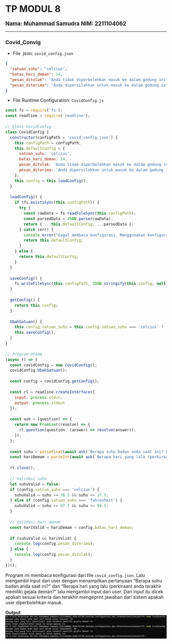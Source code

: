 # TP MODUL 8
<big> **Nama: Muhammad Samudra** </big> 
<big> **NIM: 2211104062** </big>

---
### Covid_Convig
- File .json: `covid_config.json`
```json
{
  "satuan_suhu": "celcius",
  "batas_hari_deman": 14,
  "pesan_ditolak": "Anda tidak diperbolehkan masuk ke dalam gedung ini",
  "pesan_diterima": "Anda dipersilahkan untuk masuk ke dalam gedung ini"
}
```

- File Runtime Configuration: `CovidConfig.js`
```js
const fs = require('fs');
const readline = require('readline');

// Class CovidConfig
class CovidConfig {
  constructor(configPath = 'covid_config.json') {
    this.configPath = configPath;
    this.defaultConfig = {
      satuan_suhu: 'celcius',
      batas_hari_deman: 14,
      pesan_ditolak: 'Anda tidak diperbolehkan masuk ke dalam gedung ini',
      pesan_diterima: 'Anda dipersilahkan untuk masuk ke dalam gedung ini',
    };
    this.config = this.loadConfig();
  }

  loadConfig() {
    if (fs.existsSync(this.configPath)) {
      try {
        const rawData = fs.readFileSync(this.configPath);
        const parsedData = JSON.parse(rawData);
        return { ...this.defaultConfig, ...parsedData };
      } catch (err) {
        console.error("Gagal membaca konfigurasi. Menggunakan konfigurasi default.");
        return this.defaultConfig;
      }
    } else {
      return this.defaultConfig;
    }
  }

  saveConfig() {
    fs.writeFileSync(this.configPath, JSON.stringify(this.config, null, 2));
  }

  getConfig() {
    return this.config;
  }

  UbahSatuan() {
    this.config.satuan_suhu = this.config.satuan_suhu === 'celcius' ? 'fahrenheit' : 'celcius';
    this.saveConfig();
  }
}

// Program Utama
(async () => {
  const covidConfig = new CovidConfig();
  covidConfig.UbahSatuan();

  const config = covidConfig.getConfig();

  const rl = readline.createInterface({
    input: process.stdin,
    output: process.stdout
  });

  const ask = (question) => {
    return new Promise((resolve) => {
      rl.question(question, (answer) => resolve(answer));
    });
  };

  const suhu = parseFloat(await ask(`Berapa suhu badan anda saat ini? Dalam nilai ${config.satuan_suhu}: `));
  const hariDemam = parseInt(await ask(`Berapa hari yang lalu (perkiraan) anda terakhir memiliki gejala demam? `), 10);

  rl.close();

  // Validasi suhu
  let suhuValid = false;
  if (config.satuan_suhu === 'celcius') {
    suhuValid = suhu >= 36.5 && suhu <= 37.5;
  } else if (config.satuan_suhu === 'fahrenheit') {
    suhuValid = suhu >= 97.7 && suhu <= 99.5;
  }

  // Validasi hari demam
  const hariValid = hariDemam < config.batas_hari_deman;

  if (suhuValid && hariValid) {
    console.log(config.pesan_diterima);
  } else {
    console.log(config.pesan_ditolak);
  }
})();
```

Program ini membaca konfigurasi dari file `covid_config.json`. Lalu mengambil input dari user dengan menampilkan pertanyaan “Berapa suhu badan anda saat ini?" dan “Berapa hari yang lalu (perkiraan) anda terakhir memiliki gejala deman?” lalu mengambil input dari user. Dari input itu dicek apakah sesuai kriteria dan terakhir mengeprint jawaban dari sistem apakah user diperbolehkan masuk.

**Output**
![](img/covid.png)


